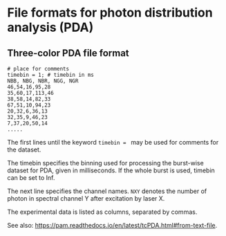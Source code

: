# File formats for photon distribution analysis (PDA)

## Three-color PDA file format

```
# place for comments
timebin = 1; # timebin in ms
NBB, NBG, NBR, NGG, NGR
46,54,16,95,28
35,60,17,113,46
38,58,14,82,33
67,51,10,94,23
20,32,6,36,13
32,35,9,46,23
7,37,20,50,14
.....
```

The first lines until the keyword `timebin = ` may be used for comments for the dataset.

The timebin specifies the binning used for processing the burst-wise dataset for PDA, given in milliseconds. If the whole burst is used, timebin can be set to Inf.

The next line specifies the channel names. `NXY` denotes the number of photon in spectral channel Y after excitation by laser X.

The experimental data is listed as columns, separated by commas.

See also: https://pam.readthedocs.io/en/latest/tcPDA.html#from-text-file.
